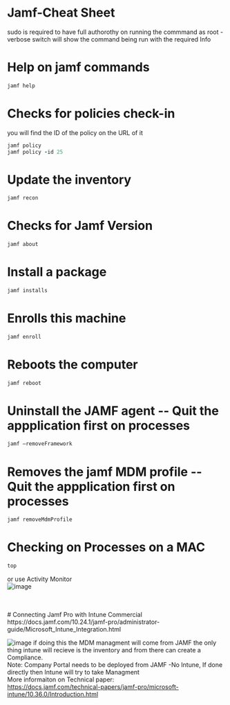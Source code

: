 # Jamf-Cheat Sheet
sudo is required to have full authorothy on running the commmand as root
-verbose  switch will show the command being run with the required Info


# Help on jamf commands
``` ruby
jamf help
```

# Checks	for	policies check-in
you will find the ID of the policy on the URL of it
``` ruby
jamf policy
jamf policy -id 25
```

# Update the inventory
``` ruby
jamf recon
```

# Checks for Jamf Version
``` ruby
jamf about
```

# Install a package
``` ruby
jamf installs
```

# Enrolls	this	machine
``` ruby
jamf enroll
```

# Reboots	the	computer
``` ruby
jamf reboot
```

# Uninstall the JAMF agent  -- Quit the appplication first on processes
``` ruby
jamf –removeFramework
```

# Removes	the	jamf	MDM	profile -- Quit the appplication first on processes
``` ruby
jamf removeMdmProfile
```

# Checking on Processes on a MAC
``` ruby
top
```
or use Activity Monitor <br/>
![image](https://user-images.githubusercontent.com/44326428/170172842-7d1c6625-dcf0-4dc6-81f5-f0c7a2dbb473.png) 

<br/>
<br/>
# Connecting Jamf Pro with Intune Commercial<br/>
https://docs.jamf.com/10.24.1/jamf-pro/administrator-guide/Microsoft_Intune_Integration.html


![image](https://user-images.githubusercontent.com/44326428/170173545-de12f01c-f1c0-40c5-bf89-8e17418c4d97.png)
if doing this the MDM managment will come from JAMF the only thing intune will recieve is the inventory and from there can create a Compliance.<br/>
Note: Company Portal needs to be deployed from JAMF -No Intune, If done directly then Intune will try to take Managment<br/>
More informaiton on Technical paper:<br/>
https://docs.jamf.com/technical-papers/jamf-pro/microsoft-intune/10.36.0/Introduction.html




